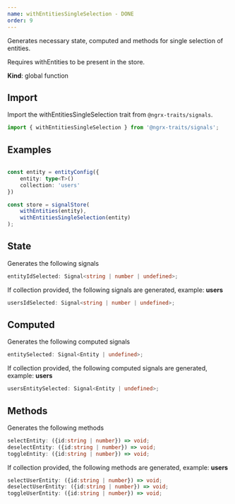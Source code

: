 ```yaml
---
name: withEntitiesSingleSelection - DONE
order: 9
---
```


Generates necessary state, computed and methods for single selection of entities.

Requires withEntities to be present in the store.

**Kind**: global function

## Import

Import the withEntitiesSingleSelection trait from `@ngrx-traits/signals`.

```ts
import { withEntitiesSingleSelection } from '@ngrx-traits/signals';
```

## Examples

```typescript

const entity = entityConfig({
    entity: type<T>()
    collection: 'users'
})

const store = signalStore(
    withEntities(entity),
    withEntitiesSingleSelection(entity)
);
```

## State

Generates the following signals

```typescript
entityIdSelected: Signal<string | number | undefined>;
```

If collection provided, the following signals are generated, example: **users**

```typescript
usersIdSelected: Signal<string | number | undefined>;
```

## Computed

Generates the following computed signals

```typescript
entitySelected: Signal<Entity | undefined>;
```

If collection provided, the following computed signals are generated, example: **users**

```typescript
usersEntitySelected: Signal<Entity | undefined>;
```

## Methods

Generates the following methods

```typescript
selectEntity: ({id:string | number}) => void;
deselectEntity: ({id:string | number}) => void;
toggleEntity: ({id:string | number}) => void;
```

If collection provided, the following methods are generated, example: **users**

```typescript
selectUserEntity: ({id:string | number}) => void;
deselectUserEntity: ({id:string | number}) => void;
toggleUserEntity: ({id:string | number}) => void;
```

